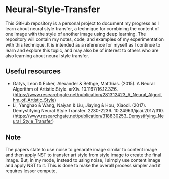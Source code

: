 # Neural-Style-Transfer
This GitHub repository is a personal project to document my progress as I learn about neural style transfer, a technique for combining the content of one image with the style of another image using deep learning. The repository will contain my notes, code, and examples of my experimentation with this technique. It is intended as a reference for myself as I continue to learn and explore this topic, and may also be of interest to others who are also learning about neural style transfer.

## Useful resources
- Gatys, Leon & Ecker, Alexander & Bethge, Matthias. (2015). A Neural Algorithm of Artistic Style. arXiv. 10.1167/16.12.326.  (https://www.researchgate.net/publication/281312423_A_Neural_Algorithm_of_Artistic_Style)
- Li, Yanghao & Wang, Naiyan & Liu, Jiaying & Hou, Xiaodi. (2017). Demystifying Neural Style Transfer. 2230-2236. 10.24963/ijcai.2017/310. 
(https://www.researchgate.net/publication/318830253_Demystifying_Neural_Style_Transfer)

## Note
The papers state to use noise to genarate image similar to content image and then apply NST to transfer art style from style image to create the final image. But, in my mode, instead to using noise, I simply use content image and apply NST to it. This is done to make the overall process simpler and it requires lesser compute.
